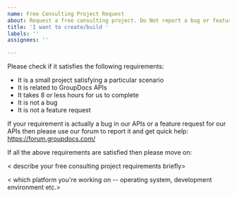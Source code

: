 ```yaml
---
name: Free Consulting Project Request
about: Request a free consulting project. Do Not report a bug or feature request here.
title: 'I want to create/build '
labels: ''
assignees: ''

---
```


Please check if it satisfies the following requirements: 

* It is a small project satisfying a particular scenario
* It is related to GroupDocs APIs
* It takes 8 or less hours for us to complete
* It is not a bug
* It is not a feature request

If your requirement is actually a bug in our APIs or a feature request for our APIs then please use our forum to report it and get quick help: https://forum.groupdocs.com/

If all the above requirements are satisfied then please move on:

< describe your free consulting project requirements briefly>

< which platform you're working on -- operating system, development environment etc.> 

<attach input documents>

<attach any sample required output documents if you have> 

<attach any additional supporting material to help us understand the requirement>
